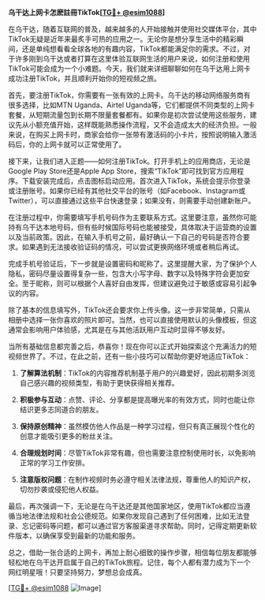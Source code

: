 **乌干达上网卡怎麽註冊TikTok[[TG💪+ @esim1088](https://t.me/s/esim1088)]**

在乌干达，随着互联网的普及，越来越多的人开始接触并使用社交媒体平台，其中TikTok无疑是近年来最炙手可热的应用之一。无论你是想分享生活中的精彩瞬间，还是单纯想看看全球各地的有趣内容，TikTok都能满足你的需求。不过，对于许多刚到乌干达或者打算在这里体验互联网生活的用户来说，如何注册和使用TikTok可能会成为一个小难题。今天，我们就来详细聊聊如何在乌干达用上网卡成功注册TikTok，并且顺利开始你的短视频之旅。

首先，要注册TikTok，你需要有一张有效的上网卡。乌干达的移动网络服务商有很多选择，比如MTN Uganda、Airtel Uganda等，它们都提供不同类型的上网卡套餐，从短期流量包到长期不限量套餐都有。如果你是初次尝试使用这些服务，建议先从小额充值开始，这样既能熟悉操作流程，又不会造成太大的经济负担。一般来说，在购买上网卡时，商家会给你一张带有激活码的小卡片，按照说明输入激活码后，你的上网卡就可以正常使用了。

接下来，让我们进入正题——如何注册TikTok。打开手机上的应用商店，无论是Google Play Store还是Apple App Store，搜索“TikTok”即可找到官方应用程序。下载安装完成后，点击图标启动应用。首次进入TikTok，系统会提示你登录或注册账号。如果你已经有其他社交平台的账号（如Facebook、Instagram或Twitter），可以直接通过这些平台快速登录；如果没有，则需要手动创建新账户。

在注册过程中，你需要填写手机号码作为主要联系方式。这里要注意，虽然你可能持有乌干达本地号码，但有些时候国际号码也能被接受，具体取决于运营商的设置以及当前政策。因此，在输入手机号之前，最好确认一下自己的号码是否符合要求。如果遇到无法接收验证码的情况，可以尝试更换网络环境或者稍后再试。

完成手机号验证后，下一步就是设置密码和昵称了。这里提醒大家，为了保护个人隐私，密码尽量设置得复杂一些，包含大小写字母、数字以及特殊字符会更加安全。至于昵称，则可以根据个人喜好自由发挥，但建议避免过于敏感或容易引起争议的内容。

除了基本的信息填写外，TikTok还会要求你上传头像。这一步非常简单，只需从相册中选择一张你喜欢的照片即可。当然，也可以直接使用默认的头像模板，但这通常会影响用户体验感，尤其是在与其他活跃用户互动时显得不够友好。

当所有基础信息都完善之后，恭喜你！现在你可以正式开始探索这个充满活力的短视频世界了。不过，在此之前，还有一些小技巧可以帮助你更好地适应TikTok：

1. **了解算法机制**：TikTok的内容推荐机制基于用户的兴趣爱好，因此初期多浏览自己感兴趣的视频类型，有助于更快获得相关推荐。
   
2. **积极参与互动**：点赞、评论、分享都是提高曝光率的有效方式，同时也能让你结识更多志同道合的朋友。
   
3. **保持原创精神**：虽然模仿他人作品是一种学习过程，但只有真正展现个性化的创意才能吸引更多的粉丝关注。

4. **合理规划时间**：尽管TikTok非常有趣，但也需要注意控制使用时长，以免影响正常的学习工作安排。

5. **注意版权问题**：在制作视频时务必遵守相关法律法规，尊重他人的知识产权，切勿抄袭或侵犯他人权益。

最后，再次强调一下，无论是在乌干达还是其他国家地区，使用TikTok都应当遵循当地法律法规和社会公德规范。如果你发现自己遇到了任何困难，比如无法登录、忘记密码等问题，都可以通过官方客服渠道寻求帮助。同时，记得定期更新软件版本，以确保享受到最新的功能和服务。

总之，借助一张合适的上网卡，再加上耐心细致的操作步骤，相信每位朋友都能够轻松地在乌干达开启属于自己的TikTok旅程。记住，每个人都有潜力成为下一个网红明星哦！只要坚持努力，梦想总会成真。

[[TG💪+ @esim1088](https://t.me/s/esim1088) ![Image](https://i.postimg.cc/4NQfJmqS/Snipaste-2025-05-13-00-14-12.png)]